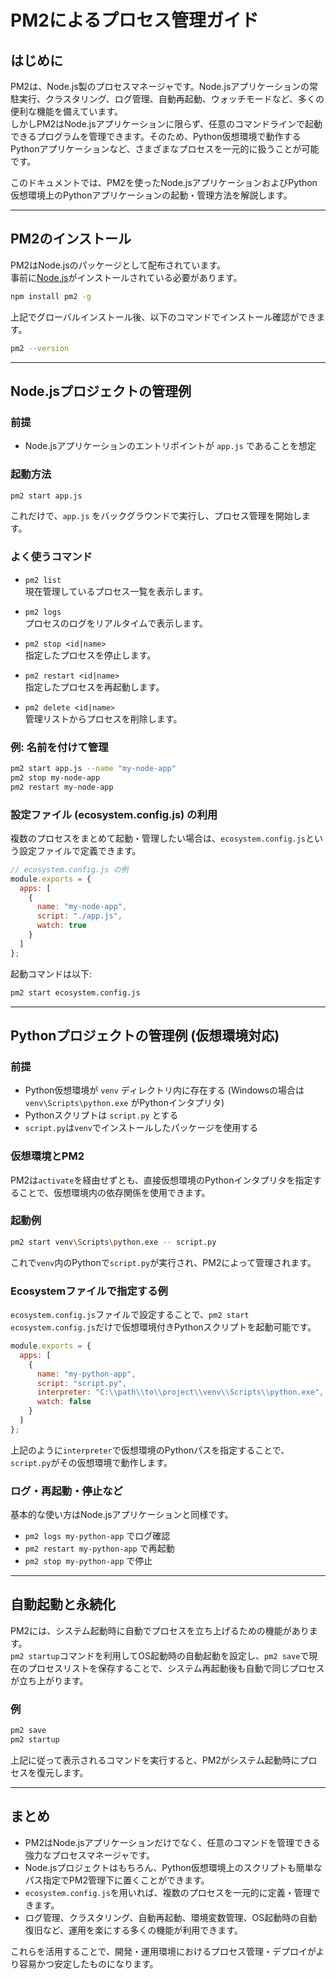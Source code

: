 # PM2によるプロセス管理ガイド

## はじめに
PM2は、Node.js製のプロセスマネージャです。Node.jsアプリケーションの常駐実行、クラスタリング、ログ管理、自動再起動、ウォッチモードなど、多くの便利な機能を備えています。  
しかしPM2はNode.jsアプリケーションに限らず、任意のコマンドラインで起動できるプログラムを管理できます。そのため、Python仮想環境で動作するPythonアプリケーションなど、さまざまなプロセスを一元的に扱うことが可能です。

このドキュメントでは、PM2を使ったNode.jsアプリケーションおよびPython仮想環境上のPythonアプリケーションの起動・管理方法を解説します。

---

## PM2のインストール

PM2はNode.jsのパッケージとして配布されています。  
事前に[Node.js](https://nodejs.org/)がインストールされている必要があります。

```bash
npm install pm2 -g
```

上記でグローバルインストール後、以下のコマンドでインストール確認ができます。

```bash
pm2 --version
```

---

## Node.jsプロジェクトの管理例

### 前提
- Node.jsアプリケーションのエントリポイントが `app.js` であることを想定

### 起動方法
```bash
pm2 start app.js
```

これだけで、`app.js` をバックグラウンドで実行し、プロセス管理を開始します。

### よく使うコマンド

- `pm2 list`  
  現在管理しているプロセス一覧を表示します。

- `pm2 logs`  
  プロセスのログをリアルタイムで表示します。

- `pm2 stop <id|name>`  
  指定したプロセスを停止します。

- `pm2 restart <id|name>`  
  指定したプロセスを再起動します。

- `pm2 delete <id|name>`  
  管理リストからプロセスを削除します。

### 例: 名前を付けて管理
```bash
pm2 start app.js --name "my-node-app"
pm2 stop my-node-app
pm2 restart my-node-app
```

### 設定ファイル (ecosystem.config.js) の利用
複数のプロセスをまとめて起動・管理したい場合は、`ecosystem.config.js`という設定ファイルで定義できます。

```js
// ecosystem.config.js の例
module.exports = {
  apps: [
    {
      name: "my-node-app",
      script: "./app.js",
      watch: true
    }
  ]
};
```

起動コマンドは以下:
```bash
pm2 start ecosystem.config.js
```

---

## Pythonプロジェクトの管理例 (仮想環境対応)

### 前提
- Python仮想環境が `venv` ディレクトリ内に存在する (Windowsの場合は `venv\Scripts\python.exe` がPythonインタプリタ)
- Pythonスクリプトは `script.py` とする
- `script.py`は`venv`でインストールしたパッケージを使用する

### 仮想環境とPM2
PM2は`activate`を経由せずとも、直接仮想環境のPythonインタプリタを指定することで、仮想環境内の依存関係を使用できます。

### 起動例
```bash
pm2 start venv\Scripts\python.exe -- script.py
```

これで`venv`内のPythonで`script.py`が実行され、PM2によって管理されます。

### Ecosystemファイルで指定する例

`ecosystem.config.js`ファイルで設定することで、`pm2 start ecosystem.config.js`だけで仮想環境付きPythonスクリプトを起動可能です。

```js
module.exports = {
  apps: [
    {
      name: "my-python-app",
      script: "script.py",
      interpreter: "C:\\path\\to\\project\\venv\\Scripts\\python.exe",
      watch: false
    }
  ]
};
```

上記のように`interpreter`で仮想環境のPythonパスを指定することで、`script.py`がその仮想環境で動作します。

### ログ・再起動・停止など
基本的な使い方はNode.jsアプリケーションと同様です。

- `pm2 logs my-python-app` でログ確認
- `pm2 restart my-python-app` で再起動
- `pm2 stop my-python-app` で停止

---

## 自動起動と永続化

PM2には、システム起動時に自動でプロセスを立ち上げるための機能があります。  
`pm2 startup`コマンドを利用してOS起動時の自動起動を設定し、`pm2 save`で現在のプロセスリストを保存することで、システム再起動後も自動で同じプロセスが立ち上がります。

### 例
```bash
pm2 save
pm2 startup
```

上記に従って表示されるコマンドを実行すると、PM2がシステム起動時にプロセスを復元します。

---

## まとめ

- PM2はNode.jsアプリケーションだけでなく、任意のコマンドを管理できる強力なプロセスマネージャです。
- Node.jsプロジェクトはもちろん、Python仮想環境上のスクリプトも簡単なパス指定でPM2管理下に置くことができます。
- `ecosystem.config.js`を用いれば、複数のプロセスを一元的に定義・管理できます。
- ログ管理、クラスタリング、自動再起動、環境変数管理、OS起動時の自動復旧など、運用を楽にする多くの機能が利用できます。

これらを活用することで、開発・運用環境におけるプロセス管理・デプロイがより容易かつ安定したものになります。